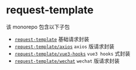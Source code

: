 # request-template

该 monorepo 包含以下子包

- [`request-template`](packages/request-template) 基础请求封装
- [`request-template/axios`](packages/axios) `axios` 版请求封装
- [`request-template/vue3-hooks`](packages/vue3-hooks) `vue3 hooks` 式封装
- [`request-template/wechat`](packages/wechat) `wechat` 版请求封装
